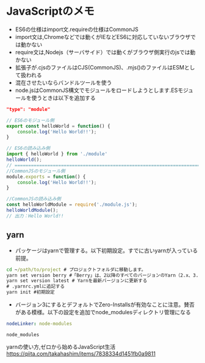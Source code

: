 # JavaScriptのメモ

- ES6の仕様はimport文.requireの仕様はCommonJS
- import文は,Chromeなどでは動くがIEなどES6に対応していないブラウザでは動かない
- require文は,Nodejs（サーバサイド）では動くがブラウザ側実行のjsでは動かない
- 拡張子が.cjsのファイルはCJS(CommonJS)、.mjs()のファイルはESMとして扱われる
- 混在させたいならバンドルツールを使う
- node.jsはCommonJS構文でモジュールをロードしようとします.ESモジュールを使うときは以下を追加する

```json:package.json
"type": "module"
```

```JavaScript
// ES6のモジュール側
export const helloWorld = function() {
    console.log('Hello World!!');
}

// ES6の読み込み側
import { helloWorld } from './module'
helloWorld();
// ==========================================================================
//CommonJSのモジュール側
module.exports = function() {
    console.log('Hello World!!');
}

//CommonJSの読み込み側
const helloWorldModule = require('./module.js');
helloWorldModule();
// 出力：Hello World!!
```

## yarn

- パッケージはyarnで管理する。以下初期設定。すでに古いyarnが入っている前提。

```cmd
cd ~/path/to/project # プロジェクトフォルダに移動します。
yarn set version berry #「Berry」は、2以降のすべてのバージョンのYarn（2.x、3.xなど）のコードネームです。これは、リポジトリの名前でもあります。
yarn set version latest # Yarnを最新バージョンに更新する
# .yarnrc.ymlに追記する
yarn init #初期設定
```

- バージョン3にするとデフォルトでZero-Installsが有効なことに注意。賛否がある模様。以下の設定を追加でnode_modulesディレクトリ管理になる

```yml:.yarnrc.yml
nodeLinker: node-modules
```

```.gitignore
node_modules
```

yarnの使い方,ゼロから始めるJavaScript生活<https://qiita.com/takahashim/items/7838334d1451fb0a9811>
